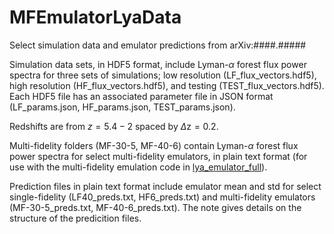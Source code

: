 # MFEmulatorLyaData
Select simulation data and emulator predictions from arXiv:####.#####

Simulation data sets, in HDF5 format, include Lyman-$\alpha$ forest flux power spectra for three sets of simulations; low resolution (LF_flux_vectors.hdf5), high resolution (HF_flux_vectors.hdf5), and testing (TEST_flux_vectors.hdf5).
Each HDF5 file has an associated parameter file in JSON format (LF_params.json, HF_params.json, TEST_params.json).

Redshifts are from 
$z=5.4-2$ spaced by $\Delta$z$=0.2$.

Multi-fidelity folders (MF-30-5, MF-40-6) contain Lyman-$\alpha$ forest flux power spectra for select multi-fidelity emulators, in plain text format (for use with the multi-fidelity emulation code in [lya_emulator_full](https://github.com/sbird/lya_emulator_full)).

Prediction files in plain text format include emulator mean and std for select single-fidelity (LF40_preds.txt, HF6_preds.txt) and multi-fidelity emulators (MF-30-5_preds.txt, MF-40-6_preds.txt). The note gives details on the structure of the predicition files.
